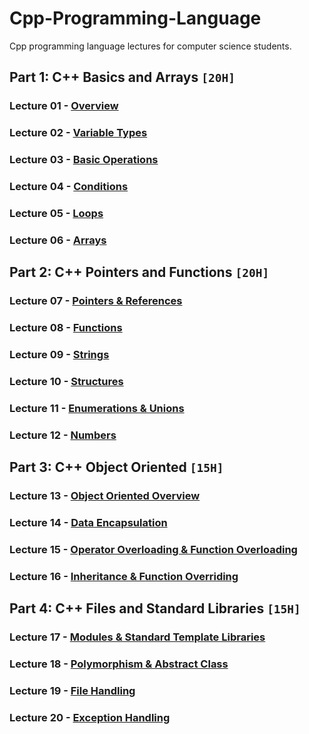 # Cpp-Programming-Language
Cpp programming language lectures for computer science students.

## Part 1: C++ Basics and Arrays `[20H]`

### Lecture 01 - [Overview]()
### Lecture 02 - [Variable Types]()
### Lecture 03 - [Basic Operations]()
### Lecture 04 - [Conditions]()
### Lecture 05 - [Loops]()
### Lecture 06 - [Arrays]()

## Part 2: C++ Pointers and Functions `[20H]`

### Lecture 07 - [Pointers & References]()
### Lecture 08 - [Functions]()
### Lecture 09 - [Strings]()
### Lecture 10 - [Structures]()
### Lecture 11 - [Enumerations & Unions]()
### Lecture 12 - [Numbers]()

## Part 3: C++ Object Oriented `[15H]`

### Lecture 13 - [Object Oriented Overview]()
### Lecture 14 - [Data Encapsulation]()
### Lecture 15 - [Operator Overloading & Function Overloading]()
### Lecture 16 - [Inheritance & Function Overriding]()

## Part 4: C++ Files and Standard Libraries `[15H]`

### Lecture 17 - [Modules & Standard Template Libraries]()
### Lecture 18 - [Polymorphism & Abstract Class]()
### Lecture 19 - [File Handling]()
### Lecture 20 - [Exception Handling]()
